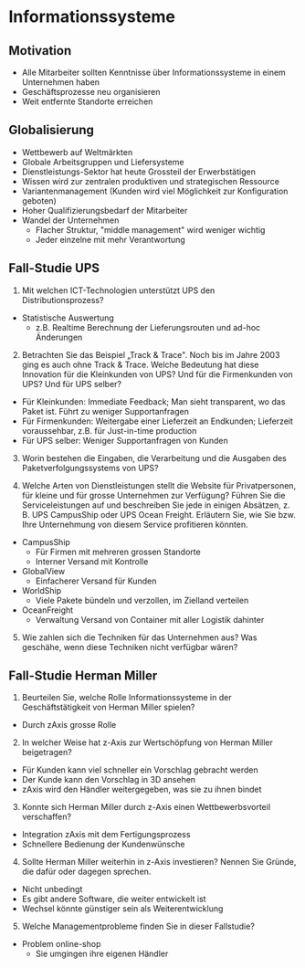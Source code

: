 # Informationssysteme

## Motivation
- Alle Mitarbeiter sollten Kenntnisse über Informationssysteme in einem Unternehmen haben
- Geschäftsprozesse neu organisieren
- Weit entfernte Standorte erreichen

## Globalisierung
- Wettbewerb auf Weltmärkten
- Globale Arbeitsgruppen und Liefersysteme
- Dienstleistungs-Sektor hat heute Grossteil der Erwerbstätigen
- Wissen wird zur zentralen produktiven und strategischen Ressource
- Variantenmanagement (Kunden wird viel Möglichkeit zur Konfiguration geboten)
- Hoher Qualifizierungsbedarf der Mitarbeiter
- Wandel der Unternehmen
    - Flacher Struktur, "middle management" wird weniger wichtig
    - Jeder einzelne mit mehr Verantwortung

## Fall-Studie UPS

1. Mit welchen ICT-Technologien unterstützt UPS den Distributionsprozess?
- Statistische Auswertung
    - z.B. Realtime Berechnung der Lieferungsrouten und ad-hoc Änderungen

2. Betrachten Sie das Beispiel „Track & Trace". Noch bis im Jahre 2003 ging es auch ohne Track & Trace. Welche Bedeutung hat diese Innovation für die Kleinkunden von UPS? Und für die Firmenkunden von UPS? Und für UPS selber?

* Für Kleinkunden: Immediate Feedback; Man sieht transparent, wo das Paket ist. Führt zu weniger Supportanfragen
* Für Firmenkunden: Weitergabe einer Lieferzeit an Endkunden; Lieferzeit voraussehbar, z.B. für Just-in-time production
* Für UPS selber: Weniger Supportanfragen von Kunden

3. Worin bestehen die Eingaben, die Verarbeitung und die Ausgaben des Paketverfolgungssystems von UPS?



4. Welche Arten von Dienstleistungen stellt die Website für Privatpersonen, für kleine und für grosse Unternehmen zur Verfügung? Führen Sie die Serviceleistungen auf und beschreiben Sie jede in einigen Absätzen, z. B. UPS CampusShip oder UPS Ocean Freight. Erläutern Sie, wie Sie bzw. Ihre Unternehmung von diesem Service profitieren könnten.

- CampusShip
    - Für Firmen mit mehreren grossen Standorte
    - Interner Versand mit Kontrolle
- GlobalView
    - Einfacherer Versand für Kunden
- WorldShip
    - Viele Pakete bündeln und verzollen, im Zielland verteilen
- OceanFreight
    - Verwaltung Versand von Container mit aller Logistik dahinter

5. Wie zahlen sich die Techniken für das Unternehmen aus? Was geschähe, wenn diese Techniken nicht verfügbar wären?

## Fall-Studie Herman Miller
1. Beurteilen Sie, welche Rolle Informationssysteme in der Geschäftstätigkeit von Herman Miller spielen?
- Durch zAxis grosse Rolle
2. In welcher Weise hat z-Axis zur Wertschöpfung von Herman Miller beigetragen?
- Für Kunden kann viel schneller ein Vorschlag gebracht werden
- Der Kunde kann den Vorschlag in 3D ansehen
- zAxis wird den Händler weitergegeben, was sie zu ihnen bindet
3. Konnte sich Herman Miller durch z-Axis einen Wettbewerbsvorteil verschaffen?
- Integration zAxis mit dem Fertigungsprozess
- Schnellere Bedienung der Kundenwünsche
4. Sollte Herman Miller weiterhin in z-Axis investieren? Nennen Sie Gründe, die dafür oder dagegen sprechen.
- Nicht unbedingt
- Es gibt andere Software, die weiter entwickelt ist
- Wechsel könnte günstiger sein als Weiterentwicklung
5. Welche Managementprobleme finden Sie in dieser Fallstudie?
- Problem online-shop
    - Sie umgingen ihre eigenen Händler
